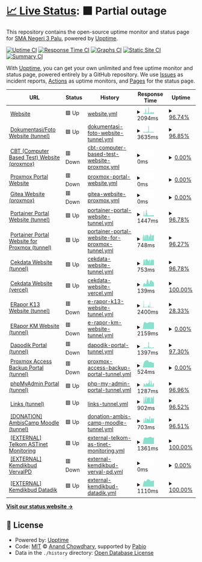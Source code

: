 # [📈 Live Status](https://status.sman3palu.sch.id): <!--live status--> **🟧 Partial outage**

This repository contains the open-source uptime monitor and status page for [SMA Negeri 3 Palu](https://sman3palu.sch.id), powered by [Upptime](https://github.com/upptime/upptime).

[![Uptime CI](https://github.com/smantriplw/uptime-services/workflows/Uptime%20CI/badge.svg)](https://github.com/smantriplw/uptime-services/actions?query=workflow%3A%22Uptime+CI%22)
[![Response Time CI](https://github.com/smantriplw/uptime-services/workflows/Response%20Time%20CI/badge.svg)](https://github.com/smantriplw/uptime-services/actions?query=workflow%3A%22Response+Time+CI%22)
[![Graphs CI](https://github.com/smantriplw/uptime-services/workflows/Graphs%20CI/badge.svg)](https://github.com/smantriplw/uptime-services/actions?query=workflow%3A%22Graphs+CI%22)
[![Static Site CI](https://github.com/smantriplw/uptime-services/workflows/Static%20Site%20CI/badge.svg)](https://github.com/smantriplw/uptime-services/actions?query=workflow%3A%22Static+Site+CI%22)
[![Summary CI](https://github.com/smantriplw/uptime-services/workflows/Summary%20CI/badge.svg)](https://github.com/smantriplw/uptime-services/actions?query=workflow%3A%22Summary+CI%22)

With [Upptime](https://upptime.js.org), you can get your own unlimited and free uptime monitor and status page, powered entirely by a GitHub repository. We use [Issues](https://github.com/smantriplw/uptime-services/issues) as incident reports, [Actions](https://github.com/smantriplw/uptime-services/actions) as uptime monitors, and [Pages](https://status.sman3palu.sch.id) for the status page.

<!--start: status pages-->
<!-- This summary is generated by Upptime (https://github.com/upptime/upptime) -->
<!-- Do not edit this manually, your changes will be overwritten -->
<!-- prettier-ignore -->
| URL | Status | History | Response Time | Uptime |
| --- | ------ | ------- | ------------- | ------ |
| <img alt="" src="https://icons.duckduckgo.com/ip3/sman3palu.sch.id.ico" height="13"> [Website](https://sman3palu.sch.id) | 🟩 Up | [website.yml](https://github.com/smantriplw/uptime-services/commits/HEAD/history/website.yml) | <details><summary><img alt="Response time graph" src="./graphs/website/response-time-week.png" height="20"> 2094ms</summary><br><a href="https://status.sman3palu.sch.id/history/website"><img alt="Response time 1795" src="https://img.shields.io/endpoint?url=https%3A%2F%2Fraw.githubusercontent.com%2Fsmantriplw%2Fuptime-services%2FHEAD%2Fapi%2Fwebsite%2Fresponse-time.json"></a><br><a href="https://status.sman3palu.sch.id/history/website"><img alt="24-hour response time 2101" src="https://img.shields.io/endpoint?url=https%3A%2F%2Fraw.githubusercontent.com%2Fsmantriplw%2Fuptime-services%2FHEAD%2Fapi%2Fwebsite%2Fresponse-time-day.json"></a><br><a href="https://status.sman3palu.sch.id/history/website"><img alt="7-day response time 2094" src="https://img.shields.io/endpoint?url=https%3A%2F%2Fraw.githubusercontent.com%2Fsmantriplw%2Fuptime-services%2FHEAD%2Fapi%2Fwebsite%2Fresponse-time-week.json"></a><br><a href="https://status.sman3palu.sch.id/history/website"><img alt="30-day response time 2061" src="https://img.shields.io/endpoint?url=https%3A%2F%2Fraw.githubusercontent.com%2Fsmantriplw%2Fuptime-services%2FHEAD%2Fapi%2Fwebsite%2Fresponse-time-month.json"></a><br><a href="https://status.sman3palu.sch.id/history/website"><img alt="1-year response time 1795" src="https://img.shields.io/endpoint?url=https%3A%2F%2Fraw.githubusercontent.com%2Fsmantriplw%2Fuptime-services%2FHEAD%2Fapi%2Fwebsite%2Fresponse-time-year.json"></a></details> | <details><summary><a href="https://status.sman3palu.sch.id/history/website">96.74%</a></summary><a href="https://status.sman3palu.sch.id/history/website"><img alt="All-time uptime 82.99%" src="https://img.shields.io/endpoint?url=https%3A%2F%2Fraw.githubusercontent.com%2Fsmantriplw%2Fuptime-services%2FHEAD%2Fapi%2Fwebsite%2Fuptime.json"></a><br><a href="https://status.sman3palu.sch.id/history/website"><img alt="24-hour uptime 98.65%" src="https://img.shields.io/endpoint?url=https%3A%2F%2Fraw.githubusercontent.com%2Fsmantriplw%2Fuptime-services%2FHEAD%2Fapi%2Fwebsite%2Fuptime-day.json"></a><br><a href="https://status.sman3palu.sch.id/history/website"><img alt="7-day uptime 96.74%" src="https://img.shields.io/endpoint?url=https%3A%2F%2Fraw.githubusercontent.com%2Fsmantriplw%2Fuptime-services%2FHEAD%2Fapi%2Fwebsite%2Fuptime-week.json"></a><br><a href="https://status.sman3palu.sch.id/history/website"><img alt="30-day uptime 97.17%" src="https://img.shields.io/endpoint?url=https%3A%2F%2Fraw.githubusercontent.com%2Fsmantriplw%2Fuptime-services%2FHEAD%2Fapi%2Fwebsite%2Fuptime-month.json"></a><br><a href="https://status.sman3palu.sch.id/history/website"><img alt="1-year uptime 82.99%" src="https://img.shields.io/endpoint?url=https%3A%2F%2Fraw.githubusercontent.com%2Fsmantriplw%2Fuptime-services%2FHEAD%2Fapi%2Fwebsite%2Fuptime-year.json"></a></details>
| <img alt="" src="https://icons.duckduckgo.com/ip3/dokumentasi.sman3palu.sch.id.ico" height="13"> [Dokumentasi/Foto Website (tunnel)](https://dokumentasi.sman3palu.sch.id/owncloud) | 🟩 Up | [dokumentasi-foto-website-tunnel.yml](https://github.com/smantriplw/uptime-services/commits/HEAD/history/dokumentasi-foto-website-tunnel.yml) | <details><summary><img alt="Response time graph" src="./graphs/dokumentasi-foto-website-tunnel/response-time-week.png" height="20"> 3635ms</summary><br><a href="https://status.sman3palu.sch.id/history/dokumentasi-foto-website-tunnel"><img alt="Response time 3082" src="https://img.shields.io/endpoint?url=https%3A%2F%2Fraw.githubusercontent.com%2Fsmantriplw%2Fuptime-services%2FHEAD%2Fapi%2Fdokumentasi-foto-website-tunnel%2Fresponse-time.json"></a><br><a href="https://status.sman3palu.sch.id/history/dokumentasi-foto-website-tunnel"><img alt="24-hour response time 2597" src="https://img.shields.io/endpoint?url=https%3A%2F%2Fraw.githubusercontent.com%2Fsmantriplw%2Fuptime-services%2FHEAD%2Fapi%2Fdokumentasi-foto-website-tunnel%2Fresponse-time-day.json"></a><br><a href="https://status.sman3palu.sch.id/history/dokumentasi-foto-website-tunnel"><img alt="7-day response time 3635" src="https://img.shields.io/endpoint?url=https%3A%2F%2Fraw.githubusercontent.com%2Fsmantriplw%2Fuptime-services%2FHEAD%2Fapi%2Fdokumentasi-foto-website-tunnel%2Fresponse-time-week.json"></a><br><a href="https://status.sman3palu.sch.id/history/dokumentasi-foto-website-tunnel"><img alt="30-day response time 2861" src="https://img.shields.io/endpoint?url=https%3A%2F%2Fraw.githubusercontent.com%2Fsmantriplw%2Fuptime-services%2FHEAD%2Fapi%2Fdokumentasi-foto-website-tunnel%2Fresponse-time-month.json"></a><br><a href="https://status.sman3palu.sch.id/history/dokumentasi-foto-website-tunnel"><img alt="1-year response time 3082" src="https://img.shields.io/endpoint?url=https%3A%2F%2Fraw.githubusercontent.com%2Fsmantriplw%2Fuptime-services%2FHEAD%2Fapi%2Fdokumentasi-foto-website-tunnel%2Fresponse-time-year.json"></a></details> | <details><summary><a href="https://status.sman3palu.sch.id/history/dokumentasi-foto-website-tunnel">96.85%</a></summary><a href="https://status.sman3palu.sch.id/history/dokumentasi-foto-website-tunnel"><img alt="All-time uptime 82.72%" src="https://img.shields.io/endpoint?url=https%3A%2F%2Fraw.githubusercontent.com%2Fsmantriplw%2Fuptime-services%2FHEAD%2Fapi%2Fdokumentasi-foto-website-tunnel%2Fuptime.json"></a><br><a href="https://status.sman3palu.sch.id/history/dokumentasi-foto-website-tunnel"><img alt="24-hour uptime 98.65%" src="https://img.shields.io/endpoint?url=https%3A%2F%2Fraw.githubusercontent.com%2Fsmantriplw%2Fuptime-services%2FHEAD%2Fapi%2Fdokumentasi-foto-website-tunnel%2Fuptime-day.json"></a><br><a href="https://status.sman3palu.sch.id/history/dokumentasi-foto-website-tunnel"><img alt="7-day uptime 96.85%" src="https://img.shields.io/endpoint?url=https%3A%2F%2Fraw.githubusercontent.com%2Fsmantriplw%2Fuptime-services%2FHEAD%2Fapi%2Fdokumentasi-foto-website-tunnel%2Fuptime-week.json"></a><br><a href="https://status.sman3palu.sch.id/history/dokumentasi-foto-website-tunnel"><img alt="30-day uptime 97.22%" src="https://img.shields.io/endpoint?url=https%3A%2F%2Fraw.githubusercontent.com%2Fsmantriplw%2Fuptime-services%2FHEAD%2Fapi%2Fdokumentasi-foto-website-tunnel%2Fuptime-month.json"></a><br><a href="https://status.sman3palu.sch.id/history/dokumentasi-foto-website-tunnel"><img alt="1-year uptime 82.72%" src="https://img.shields.io/endpoint?url=https%3A%2F%2Fraw.githubusercontent.com%2Fsmantriplw%2Fuptime-services%2FHEAD%2Fapi%2Fdokumentasi-foto-website-tunnel%2Fuptime-year.json"></a></details>
| <img alt="" src="https://icons.duckduckgo.com/ip3/cbt.sman3palu.sch.id.ico" height="13"> [CBT (Computer Based Test) Website (proxmox)](https://cbt.sman3palu.sch.id) | 🟥 Down | [cbt-computer-based-test-website-proxmox.yml](https://github.com/smantriplw/uptime-services/commits/HEAD/history/cbt-computer-based-test-website-proxmox.yml) | <details><summary><img alt="Response time graph" src="./graphs/cbt-computer-based-test-website-proxmox/response-time-week.png" height="20"> 0ms</summary><br><a href="https://status.sman3palu.sch.id/history/cbt-computer-based-test-website-proxmox"><img alt="Response time 923" src="https://img.shields.io/endpoint?url=https%3A%2F%2Fraw.githubusercontent.com%2Fsmantriplw%2Fuptime-services%2FHEAD%2Fapi%2Fcbt-computer-based-test-website-proxmox%2Fresponse-time.json"></a><br><a href="https://status.sman3palu.sch.id/history/cbt-computer-based-test-website-proxmox"><img alt="24-hour response time 0" src="https://img.shields.io/endpoint?url=https%3A%2F%2Fraw.githubusercontent.com%2Fsmantriplw%2Fuptime-services%2FHEAD%2Fapi%2Fcbt-computer-based-test-website-proxmox%2Fresponse-time-day.json"></a><br><a href="https://status.sman3palu.sch.id/history/cbt-computer-based-test-website-proxmox"><img alt="7-day response time 0" src="https://img.shields.io/endpoint?url=https%3A%2F%2Fraw.githubusercontent.com%2Fsmantriplw%2Fuptime-services%2FHEAD%2Fapi%2Fcbt-computer-based-test-website-proxmox%2Fresponse-time-week.json"></a><br><a href="https://status.sman3palu.sch.id/history/cbt-computer-based-test-website-proxmox"><img alt="30-day response time 886" src="https://img.shields.io/endpoint?url=https%3A%2F%2Fraw.githubusercontent.com%2Fsmantriplw%2Fuptime-services%2FHEAD%2Fapi%2Fcbt-computer-based-test-website-proxmox%2Fresponse-time-month.json"></a><br><a href="https://status.sman3palu.sch.id/history/cbt-computer-based-test-website-proxmox"><img alt="1-year response time 923" src="https://img.shields.io/endpoint?url=https%3A%2F%2Fraw.githubusercontent.com%2Fsmantriplw%2Fuptime-services%2FHEAD%2Fapi%2Fcbt-computer-based-test-website-proxmox%2Fresponse-time-year.json"></a></details> | <details><summary><a href="https://status.sman3palu.sch.id/history/cbt-computer-based-test-website-proxmox">0.00%</a></summary><a href="https://status.sman3palu.sch.id/history/cbt-computer-based-test-website-proxmox"><img alt="All-time uptime 62.93%" src="https://img.shields.io/endpoint?url=https%3A%2F%2Fraw.githubusercontent.com%2Fsmantriplw%2Fuptime-services%2FHEAD%2Fapi%2Fcbt-computer-based-test-website-proxmox%2Fuptime.json"></a><br><a href="https://status.sman3palu.sch.id/history/cbt-computer-based-test-website-proxmox"><img alt="24-hour uptime 0.00%" src="https://img.shields.io/endpoint?url=https%3A%2F%2Fraw.githubusercontent.com%2Fsmantriplw%2Fuptime-services%2FHEAD%2Fapi%2Fcbt-computer-based-test-website-proxmox%2Fuptime-day.json"></a><br><a href="https://status.sman3palu.sch.id/history/cbt-computer-based-test-website-proxmox"><img alt="7-day uptime 0.00%" src="https://img.shields.io/endpoint?url=https%3A%2F%2Fraw.githubusercontent.com%2Fsmantriplw%2Fuptime-services%2FHEAD%2Fapi%2Fcbt-computer-based-test-website-proxmox%2Fuptime-week.json"></a><br><a href="https://status.sman3palu.sch.id/history/cbt-computer-based-test-website-proxmox"><img alt="30-day uptime 24.42%" src="https://img.shields.io/endpoint?url=https%3A%2F%2Fraw.githubusercontent.com%2Fsmantriplw%2Fuptime-services%2FHEAD%2Fapi%2Fcbt-computer-based-test-website-proxmox%2Fuptime-month.json"></a><br><a href="https://status.sman3palu.sch.id/history/cbt-computer-based-test-website-proxmox"><img alt="1-year uptime 62.93%" src="https://img.shields.io/endpoint?url=https%3A%2F%2Fraw.githubusercontent.com%2Fsmantriplw%2Fuptime-services%2FHEAD%2Fapi%2Fcbt-computer-based-test-website-proxmox%2Fuptime-year.json"></a></details>
| <img alt="" src="https://icons.duckduckgo.com/ip3/proxmox.sman3palu.sch.id.ico" height="13"> [Proxmox Portal Website](https://proxmox.sman3palu.sch.id) | 🟥 Down | [proxmox-portal-website.yml](https://github.com/smantriplw/uptime-services/commits/HEAD/history/proxmox-portal-website.yml) | <details><summary><img alt="Response time graph" src="./graphs/proxmox-portal-website/response-time-week.png" height="20"> 0ms</summary><br><a href="https://status.sman3palu.sch.id/history/proxmox-portal-website"><img alt="Response time 1305" src="https://img.shields.io/endpoint?url=https%3A%2F%2Fraw.githubusercontent.com%2Fsmantriplw%2Fuptime-services%2FHEAD%2Fapi%2Fproxmox-portal-website%2Fresponse-time.json"></a><br><a href="https://status.sman3palu.sch.id/history/proxmox-portal-website"><img alt="24-hour response time 0" src="https://img.shields.io/endpoint?url=https%3A%2F%2Fraw.githubusercontent.com%2Fsmantriplw%2Fuptime-services%2FHEAD%2Fapi%2Fproxmox-portal-website%2Fresponse-time-day.json"></a><br><a href="https://status.sman3palu.sch.id/history/proxmox-portal-website"><img alt="7-day response time 0" src="https://img.shields.io/endpoint?url=https%3A%2F%2Fraw.githubusercontent.com%2Fsmantriplw%2Fuptime-services%2FHEAD%2Fapi%2Fproxmox-portal-website%2Fresponse-time-week.json"></a><br><a href="https://status.sman3palu.sch.id/history/proxmox-portal-website"><img alt="30-day response time 871" src="https://img.shields.io/endpoint?url=https%3A%2F%2Fraw.githubusercontent.com%2Fsmantriplw%2Fuptime-services%2FHEAD%2Fapi%2Fproxmox-portal-website%2Fresponse-time-month.json"></a><br><a href="https://status.sman3palu.sch.id/history/proxmox-portal-website"><img alt="1-year response time 1305" src="https://img.shields.io/endpoint?url=https%3A%2F%2Fraw.githubusercontent.com%2Fsmantriplw%2Fuptime-services%2FHEAD%2Fapi%2Fproxmox-portal-website%2Fresponse-time-year.json"></a></details> | <details><summary><a href="https://status.sman3palu.sch.id/history/proxmox-portal-website">0.00%</a></summary><a href="https://status.sman3palu.sch.id/history/proxmox-portal-website"><img alt="All-time uptime 62.97%" src="https://img.shields.io/endpoint?url=https%3A%2F%2Fraw.githubusercontent.com%2Fsmantriplw%2Fuptime-services%2FHEAD%2Fapi%2Fproxmox-portal-website%2Fuptime.json"></a><br><a href="https://status.sman3palu.sch.id/history/proxmox-portal-website"><img alt="24-hour uptime 0.00%" src="https://img.shields.io/endpoint?url=https%3A%2F%2Fraw.githubusercontent.com%2Fsmantriplw%2Fuptime-services%2FHEAD%2Fapi%2Fproxmox-portal-website%2Fuptime-day.json"></a><br><a href="https://status.sman3palu.sch.id/history/proxmox-portal-website"><img alt="7-day uptime 0.00%" src="https://img.shields.io/endpoint?url=https%3A%2F%2Fraw.githubusercontent.com%2Fsmantriplw%2Fuptime-services%2FHEAD%2Fapi%2Fproxmox-portal-website%2Fuptime-week.json"></a><br><a href="https://status.sman3palu.sch.id/history/proxmox-portal-website"><img alt="30-day uptime 24.42%" src="https://img.shields.io/endpoint?url=https%3A%2F%2Fraw.githubusercontent.com%2Fsmantriplw%2Fuptime-services%2FHEAD%2Fapi%2Fproxmox-portal-website%2Fuptime-month.json"></a><br><a href="https://status.sman3palu.sch.id/history/proxmox-portal-website"><img alt="1-year uptime 62.97%" src="https://img.shields.io/endpoint?url=https%3A%2F%2Fraw.githubusercontent.com%2Fsmantriplw%2Fuptime-services%2FHEAD%2Fapi%2Fproxmox-portal-website%2Fuptime-year.json"></a></details>
| <img alt="" src="https://icons.duckduckgo.com/ip3/git.sman3palu.sch.id.ico" height="13"> [Gitea Website (proxmox)](https://git.sman3palu.sch.id) | 🟥 Down | [gitea-website-proxmox.yml](https://github.com/smantriplw/uptime-services/commits/HEAD/history/gitea-website-proxmox.yml) | <details><summary><img alt="Response time graph" src="./graphs/gitea-website-proxmox/response-time-week.png" height="20"> 0ms</summary><br><a href="https://status.sman3palu.sch.id/history/gitea-website-proxmox"><img alt="Response time 1776" src="https://img.shields.io/endpoint?url=https%3A%2F%2Fraw.githubusercontent.com%2Fsmantriplw%2Fuptime-services%2FHEAD%2Fapi%2Fgitea-website-proxmox%2Fresponse-time.json"></a><br><a href="https://status.sman3palu.sch.id/history/gitea-website-proxmox"><img alt="24-hour response time 0" src="https://img.shields.io/endpoint?url=https%3A%2F%2Fraw.githubusercontent.com%2Fsmantriplw%2Fuptime-services%2FHEAD%2Fapi%2Fgitea-website-proxmox%2Fresponse-time-day.json"></a><br><a href="https://status.sman3palu.sch.id/history/gitea-website-proxmox"><img alt="7-day response time 0" src="https://img.shields.io/endpoint?url=https%3A%2F%2Fraw.githubusercontent.com%2Fsmantriplw%2Fuptime-services%2FHEAD%2Fapi%2Fgitea-website-proxmox%2Fresponse-time-week.json"></a><br><a href="https://status.sman3palu.sch.id/history/gitea-website-proxmox"><img alt="30-day response time 1084" src="https://img.shields.io/endpoint?url=https%3A%2F%2Fraw.githubusercontent.com%2Fsmantriplw%2Fuptime-services%2FHEAD%2Fapi%2Fgitea-website-proxmox%2Fresponse-time-month.json"></a><br><a href="https://status.sman3palu.sch.id/history/gitea-website-proxmox"><img alt="1-year response time 1776" src="https://img.shields.io/endpoint?url=https%3A%2F%2Fraw.githubusercontent.com%2Fsmantriplw%2Fuptime-services%2FHEAD%2Fapi%2Fgitea-website-proxmox%2Fresponse-time-year.json"></a></details> | <details><summary><a href="https://status.sman3palu.sch.id/history/gitea-website-proxmox">0.00%</a></summary><a href="https://status.sman3palu.sch.id/history/gitea-website-proxmox"><img alt="All-time uptime 62.51%" src="https://img.shields.io/endpoint?url=https%3A%2F%2Fraw.githubusercontent.com%2Fsmantriplw%2Fuptime-services%2FHEAD%2Fapi%2Fgitea-website-proxmox%2Fuptime.json"></a><br><a href="https://status.sman3palu.sch.id/history/gitea-website-proxmox"><img alt="24-hour uptime 0.00%" src="https://img.shields.io/endpoint?url=https%3A%2F%2Fraw.githubusercontent.com%2Fsmantriplw%2Fuptime-services%2FHEAD%2Fapi%2Fgitea-website-proxmox%2Fuptime-day.json"></a><br><a href="https://status.sman3palu.sch.id/history/gitea-website-proxmox"><img alt="7-day uptime 0.00%" src="https://img.shields.io/endpoint?url=https%3A%2F%2Fraw.githubusercontent.com%2Fsmantriplw%2Fuptime-services%2FHEAD%2Fapi%2Fgitea-website-proxmox%2Fuptime-week.json"></a><br><a href="https://status.sman3palu.sch.id/history/gitea-website-proxmox"><img alt="30-day uptime 24.43%" src="https://img.shields.io/endpoint?url=https%3A%2F%2Fraw.githubusercontent.com%2Fsmantriplw%2Fuptime-services%2FHEAD%2Fapi%2Fgitea-website-proxmox%2Fuptime-month.json"></a><br><a href="https://status.sman3palu.sch.id/history/gitea-website-proxmox"><img alt="1-year uptime 62.51%" src="https://img.shields.io/endpoint?url=https%3A%2F%2Fraw.githubusercontent.com%2Fsmantriplw%2Fuptime-services%2FHEAD%2Fapi%2Fgitea-website-proxmox%2Fuptime-year.json"></a></details>
| <img alt="" src="https://icons.duckduckgo.com/ip3/docker.sman3palu.sch.id.ico" height="13"> [Portainer Portal Website (tunnel)](https://docker.sman3palu.sch.id) | 🟩 Up | [portainer-portal-website-tunnel.yml](https://github.com/smantriplw/uptime-services/commits/HEAD/history/portainer-portal-website-tunnel.yml) | <details><summary><img alt="Response time graph" src="./graphs/portainer-portal-website-tunnel/response-time-week.png" height="20"> 1447ms</summary><br><a href="https://status.sman3palu.sch.id/history/portainer-portal-website-tunnel"><img alt="Response time 1060" src="https://img.shields.io/endpoint?url=https%3A%2F%2Fraw.githubusercontent.com%2Fsmantriplw%2Fuptime-services%2FHEAD%2Fapi%2Fportainer-portal-website-tunnel%2Fresponse-time.json"></a><br><a href="https://status.sman3palu.sch.id/history/portainer-portal-website-tunnel"><img alt="24-hour response time 1005" src="https://img.shields.io/endpoint?url=https%3A%2F%2Fraw.githubusercontent.com%2Fsmantriplw%2Fuptime-services%2FHEAD%2Fapi%2Fportainer-portal-website-tunnel%2Fresponse-time-day.json"></a><br><a href="https://status.sman3palu.sch.id/history/portainer-portal-website-tunnel"><img alt="7-day response time 1447" src="https://img.shields.io/endpoint?url=https%3A%2F%2Fraw.githubusercontent.com%2Fsmantriplw%2Fuptime-services%2FHEAD%2Fapi%2Fportainer-portal-website-tunnel%2Fresponse-time-week.json"></a><br><a href="https://status.sman3palu.sch.id/history/portainer-portal-website-tunnel"><img alt="30-day response time 1203" src="https://img.shields.io/endpoint?url=https%3A%2F%2Fraw.githubusercontent.com%2Fsmantriplw%2Fuptime-services%2FHEAD%2Fapi%2Fportainer-portal-website-tunnel%2Fresponse-time-month.json"></a><br><a href="https://status.sman3palu.sch.id/history/portainer-portal-website-tunnel"><img alt="1-year response time 1060" src="https://img.shields.io/endpoint?url=https%3A%2F%2Fraw.githubusercontent.com%2Fsmantriplw%2Fuptime-services%2FHEAD%2Fapi%2Fportainer-portal-website-tunnel%2Fresponse-time-year.json"></a></details> | <details><summary><a href="https://status.sman3palu.sch.id/history/portainer-portal-website-tunnel">96.78%</a></summary><a href="https://status.sman3palu.sch.id/history/portainer-portal-website-tunnel"><img alt="All-time uptime 82.92%" src="https://img.shields.io/endpoint?url=https%3A%2F%2Fraw.githubusercontent.com%2Fsmantriplw%2Fuptime-services%2FHEAD%2Fapi%2Fportainer-portal-website-tunnel%2Fuptime.json"></a><br><a href="https://status.sman3palu.sch.id/history/portainer-portal-website-tunnel"><img alt="24-hour uptime 100.00%" src="https://img.shields.io/endpoint?url=https%3A%2F%2Fraw.githubusercontent.com%2Fsmantriplw%2Fuptime-services%2FHEAD%2Fapi%2Fportainer-portal-website-tunnel%2Fuptime-day.json"></a><br><a href="https://status.sman3palu.sch.id/history/portainer-portal-website-tunnel"><img alt="7-day uptime 96.78%" src="https://img.shields.io/endpoint?url=https%3A%2F%2Fraw.githubusercontent.com%2Fsmantriplw%2Fuptime-services%2FHEAD%2Fapi%2Fportainer-portal-website-tunnel%2Fuptime-week.json"></a><br><a href="https://status.sman3palu.sch.id/history/portainer-portal-website-tunnel"><img alt="30-day uptime 97.04%" src="https://img.shields.io/endpoint?url=https%3A%2F%2Fraw.githubusercontent.com%2Fsmantriplw%2Fuptime-services%2FHEAD%2Fapi%2Fportainer-portal-website-tunnel%2Fuptime-month.json"></a><br><a href="https://status.sman3palu.sch.id/history/portainer-portal-website-tunnel"><img alt="1-year uptime 82.92%" src="https://img.shields.io/endpoint?url=https%3A%2F%2Fraw.githubusercontent.com%2Fsmantriplw%2Fuptime-services%2FHEAD%2Fapi%2Fportainer-portal-website-tunnel%2Fuptime-year.json"></a></details>
| <img alt="" src="https://icons.duckduckgo.com/ip3/portainer.sman3palu.sch.id.ico" height="13"> [Portainer Portal Website for Proxmox (tunnel)](https://portainer.sman3palu.sch.id) | 🟩 Up | [portainer-portal-website-for-proxmox-tunnel.yml](https://github.com/smantriplw/uptime-services/commits/HEAD/history/portainer-portal-website-for-proxmox-tunnel.yml) | <details><summary><img alt="Response time graph" src="./graphs/portainer-portal-website-for-proxmox-tunnel/response-time-week.png" height="20"> 748ms</summary><br><a href="https://status.sman3palu.sch.id/history/portainer-portal-website-for-proxmox-tunnel"><img alt="Response time 826" src="https://img.shields.io/endpoint?url=https%3A%2F%2Fraw.githubusercontent.com%2Fsmantriplw%2Fuptime-services%2FHEAD%2Fapi%2Fportainer-portal-website-for-proxmox-tunnel%2Fresponse-time.json"></a><br><a href="https://status.sman3palu.sch.id/history/portainer-portal-website-for-proxmox-tunnel"><img alt="24-hour response time 953" src="https://img.shields.io/endpoint?url=https%3A%2F%2Fraw.githubusercontent.com%2Fsmantriplw%2Fuptime-services%2FHEAD%2Fapi%2Fportainer-portal-website-for-proxmox-tunnel%2Fresponse-time-day.json"></a><br><a href="https://status.sman3palu.sch.id/history/portainer-portal-website-for-proxmox-tunnel"><img alt="7-day response time 748" src="https://img.shields.io/endpoint?url=https%3A%2F%2Fraw.githubusercontent.com%2Fsmantriplw%2Fuptime-services%2FHEAD%2Fapi%2Fportainer-portal-website-for-proxmox-tunnel%2Fresponse-time-week.json"></a><br><a href="https://status.sman3palu.sch.id/history/portainer-portal-website-for-proxmox-tunnel"><img alt="30-day response time 809" src="https://img.shields.io/endpoint?url=https%3A%2F%2Fraw.githubusercontent.com%2Fsmantriplw%2Fuptime-services%2FHEAD%2Fapi%2Fportainer-portal-website-for-proxmox-tunnel%2Fresponse-time-month.json"></a><br><a href="https://status.sman3palu.sch.id/history/portainer-portal-website-for-proxmox-tunnel"><img alt="1-year response time 826" src="https://img.shields.io/endpoint?url=https%3A%2F%2Fraw.githubusercontent.com%2Fsmantriplw%2Fuptime-services%2FHEAD%2Fapi%2Fportainer-portal-website-for-proxmox-tunnel%2Fresponse-time-year.json"></a></details> | <details><summary><a href="https://status.sman3palu.sch.id/history/portainer-portal-website-for-proxmox-tunnel">96.27%</a></summary><a href="https://status.sman3palu.sch.id/history/portainer-portal-website-for-proxmox-tunnel"><img alt="All-time uptime 94.45%" src="https://img.shields.io/endpoint?url=https%3A%2F%2Fraw.githubusercontent.com%2Fsmantriplw%2Fuptime-services%2FHEAD%2Fapi%2Fportainer-portal-website-for-proxmox-tunnel%2Fuptime.json"></a><br><a href="https://status.sman3palu.sch.id/history/portainer-portal-website-for-proxmox-tunnel"><img alt="24-hour uptime 100.00%" src="https://img.shields.io/endpoint?url=https%3A%2F%2Fraw.githubusercontent.com%2Fsmantriplw%2Fuptime-services%2FHEAD%2Fapi%2Fportainer-portal-website-for-proxmox-tunnel%2Fuptime-day.json"></a><br><a href="https://status.sman3palu.sch.id/history/portainer-portal-website-for-proxmox-tunnel"><img alt="7-day uptime 96.27%" src="https://img.shields.io/endpoint?url=https%3A%2F%2Fraw.githubusercontent.com%2Fsmantriplw%2Fuptime-services%2FHEAD%2Fapi%2Fportainer-portal-website-for-proxmox-tunnel%2Fuptime-week.json"></a><br><a href="https://status.sman3palu.sch.id/history/portainer-portal-website-for-proxmox-tunnel"><img alt="30-day uptime 96.88%" src="https://img.shields.io/endpoint?url=https%3A%2F%2Fraw.githubusercontent.com%2Fsmantriplw%2Fuptime-services%2FHEAD%2Fapi%2Fportainer-portal-website-for-proxmox-tunnel%2Fuptime-month.json"></a><br><a href="https://status.sman3palu.sch.id/history/portainer-portal-website-for-proxmox-tunnel"><img alt="1-year uptime 94.45%" src="https://img.shields.io/endpoint?url=https%3A%2F%2Fraw.githubusercontent.com%2Fsmantriplw%2Fuptime-services%2FHEAD%2Fapi%2Fportainer-portal-website-for-proxmox-tunnel%2Fuptime-year.json"></a></details>
| <img alt="" src="https://icons.duckduckgo.com/ip3/cekdata.sman3palu.sch.id.ico" height="13"> [Cekdata Website (tunnel)](https://cekdata.sman3palu.sch.id) | 🟩 Up | [cekdata-website-tunnel.yml](https://github.com/smantriplw/uptime-services/commits/HEAD/history/cekdata-website-tunnel.yml) | <details><summary><img alt="Response time graph" src="./graphs/cekdata-website-tunnel/response-time-week.png" height="20"> 753ms</summary><br><a href="https://status.sman3palu.sch.id/history/cekdata-website-tunnel"><img alt="Response time 908" src="https://img.shields.io/endpoint?url=https%3A%2F%2Fraw.githubusercontent.com%2Fsmantriplw%2Fuptime-services%2FHEAD%2Fapi%2Fcekdata-website-tunnel%2Fresponse-time.json"></a><br><a href="https://status.sman3palu.sch.id/history/cekdata-website-tunnel"><img alt="24-hour response time 904" src="https://img.shields.io/endpoint?url=https%3A%2F%2Fraw.githubusercontent.com%2Fsmantriplw%2Fuptime-services%2FHEAD%2Fapi%2Fcekdata-website-tunnel%2Fresponse-time-day.json"></a><br><a href="https://status.sman3palu.sch.id/history/cekdata-website-tunnel"><img alt="7-day response time 753" src="https://img.shields.io/endpoint?url=https%3A%2F%2Fraw.githubusercontent.com%2Fsmantriplw%2Fuptime-services%2FHEAD%2Fapi%2Fcekdata-website-tunnel%2Fresponse-time-week.json"></a><br><a href="https://status.sman3palu.sch.id/history/cekdata-website-tunnel"><img alt="30-day response time 1087" src="https://img.shields.io/endpoint?url=https%3A%2F%2Fraw.githubusercontent.com%2Fsmantriplw%2Fuptime-services%2FHEAD%2Fapi%2Fcekdata-website-tunnel%2Fresponse-time-month.json"></a><br><a href="https://status.sman3palu.sch.id/history/cekdata-website-tunnel"><img alt="1-year response time 908" src="https://img.shields.io/endpoint?url=https%3A%2F%2Fraw.githubusercontent.com%2Fsmantriplw%2Fuptime-services%2FHEAD%2Fapi%2Fcekdata-website-tunnel%2Fresponse-time-year.json"></a></details> | <details><summary><a href="https://status.sman3palu.sch.id/history/cekdata-website-tunnel">96.78%</a></summary><a href="https://status.sman3palu.sch.id/history/cekdata-website-tunnel"><img alt="All-time uptime 54.53%" src="https://img.shields.io/endpoint?url=https%3A%2F%2Fraw.githubusercontent.com%2Fsmantriplw%2Fuptime-services%2FHEAD%2Fapi%2Fcekdata-website-tunnel%2Fuptime.json"></a><br><a href="https://status.sman3palu.sch.id/history/cekdata-website-tunnel"><img alt="24-hour uptime 100.00%" src="https://img.shields.io/endpoint?url=https%3A%2F%2Fraw.githubusercontent.com%2Fsmantriplw%2Fuptime-services%2FHEAD%2Fapi%2Fcekdata-website-tunnel%2Fuptime-day.json"></a><br><a href="https://status.sman3palu.sch.id/history/cekdata-website-tunnel"><img alt="7-day uptime 96.78%" src="https://img.shields.io/endpoint?url=https%3A%2F%2Fraw.githubusercontent.com%2Fsmantriplw%2Fuptime-services%2FHEAD%2Fapi%2Fcekdata-website-tunnel%2Fuptime-week.json"></a><br><a href="https://status.sman3palu.sch.id/history/cekdata-website-tunnel"><img alt="30-day uptime 96.97%" src="https://img.shields.io/endpoint?url=https%3A%2F%2Fraw.githubusercontent.com%2Fsmantriplw%2Fuptime-services%2FHEAD%2Fapi%2Fcekdata-website-tunnel%2Fuptime-month.json"></a><br><a href="https://status.sman3palu.sch.id/history/cekdata-website-tunnel"><img alt="1-year uptime 54.53%" src="https://img.shields.io/endpoint?url=https%3A%2F%2Fraw.githubusercontent.com%2Fsmantriplw%2Fuptime-services%2FHEAD%2Fapi%2Fcekdata-website-tunnel%2Fuptime-year.json"></a></details>
| <img alt="" src="https://icons.duckduckgo.com/ip3/cekdata-v2.sman3palu.sch.id.ico" height="13"> [Cekdata Website (vercel)](https://cekdata-v2.sman3palu.sch.id) | 🟩 Up | [cekdata-website-vercel.yml](https://github.com/smantriplw/uptime-services/commits/HEAD/history/cekdata-website-vercel.yml) | <details><summary><img alt="Response time graph" src="./graphs/cekdata-website-vercel/response-time-week.png" height="20"> 139ms</summary><br><a href="https://status.sman3palu.sch.id/history/cekdata-website-vercel"><img alt="Response time 244" src="https://img.shields.io/endpoint?url=https%3A%2F%2Fraw.githubusercontent.com%2Fsmantriplw%2Fuptime-services%2FHEAD%2Fapi%2Fcekdata-website-vercel%2Fresponse-time.json"></a><br><a href="https://status.sman3palu.sch.id/history/cekdata-website-vercel"><img alt="24-hour response time 118" src="https://img.shields.io/endpoint?url=https%3A%2F%2Fraw.githubusercontent.com%2Fsmantriplw%2Fuptime-services%2FHEAD%2Fapi%2Fcekdata-website-vercel%2Fresponse-time-day.json"></a><br><a href="https://status.sman3palu.sch.id/history/cekdata-website-vercel"><img alt="7-day response time 139" src="https://img.shields.io/endpoint?url=https%3A%2F%2Fraw.githubusercontent.com%2Fsmantriplw%2Fuptime-services%2FHEAD%2Fapi%2Fcekdata-website-vercel%2Fresponse-time-week.json"></a><br><a href="https://status.sman3palu.sch.id/history/cekdata-website-vercel"><img alt="30-day response time 320" src="https://img.shields.io/endpoint?url=https%3A%2F%2Fraw.githubusercontent.com%2Fsmantriplw%2Fuptime-services%2FHEAD%2Fapi%2Fcekdata-website-vercel%2Fresponse-time-month.json"></a><br><a href="https://status.sman3palu.sch.id/history/cekdata-website-vercel"><img alt="1-year response time 244" src="https://img.shields.io/endpoint?url=https%3A%2F%2Fraw.githubusercontent.com%2Fsmantriplw%2Fuptime-services%2FHEAD%2Fapi%2Fcekdata-website-vercel%2Fresponse-time-year.json"></a></details> | <details><summary><a href="https://status.sman3palu.sch.id/history/cekdata-website-vercel">100.00%</a></summary><a href="https://status.sman3palu.sch.id/history/cekdata-website-vercel"><img alt="All-time uptime 100.00%" src="https://img.shields.io/endpoint?url=https%3A%2F%2Fraw.githubusercontent.com%2Fsmantriplw%2Fuptime-services%2FHEAD%2Fapi%2Fcekdata-website-vercel%2Fuptime.json"></a><br><a href="https://status.sman3palu.sch.id/history/cekdata-website-vercel"><img alt="24-hour uptime 100.00%" src="https://img.shields.io/endpoint?url=https%3A%2F%2Fraw.githubusercontent.com%2Fsmantriplw%2Fuptime-services%2FHEAD%2Fapi%2Fcekdata-website-vercel%2Fuptime-day.json"></a><br><a href="https://status.sman3palu.sch.id/history/cekdata-website-vercel"><img alt="7-day uptime 100.00%" src="https://img.shields.io/endpoint?url=https%3A%2F%2Fraw.githubusercontent.com%2Fsmantriplw%2Fuptime-services%2FHEAD%2Fapi%2Fcekdata-website-vercel%2Fuptime-week.json"></a><br><a href="https://status.sman3palu.sch.id/history/cekdata-website-vercel"><img alt="30-day uptime 100.00%" src="https://img.shields.io/endpoint?url=https%3A%2F%2Fraw.githubusercontent.com%2Fsmantriplw%2Fuptime-services%2FHEAD%2Fapi%2Fcekdata-website-vercel%2Fuptime-month.json"></a><br><a href="https://status.sman3palu.sch.id/history/cekdata-website-vercel"><img alt="1-year uptime 100.00%" src="https://img.shields.io/endpoint?url=https%3A%2F%2Fraw.githubusercontent.com%2Fsmantriplw%2Fuptime-services%2FHEAD%2Fapi%2Fcekdata-website-vercel%2Fuptime-year.json"></a></details>
| <img alt="" src="https://icons.duckduckgo.com/ip3/erapor.sman3palu.sch.id.ico" height="13"> [ERapor K13 Website (tunnel)](https://erapor.sman3palu.sch.id) | 🟥 Down | [e-rapor-k13-website-tunnel.yml](https://github.com/smantriplw/uptime-services/commits/HEAD/history/e-rapor-k13-website-tunnel.yml) | <details><summary><img alt="Response time graph" src="./graphs/e-rapor-k13-website-tunnel/response-time-week.png" height="20"> 2400ms</summary><br><a href="https://status.sman3palu.sch.id/history/e-rapor-k13-website-tunnel"><img alt="Response time 1225" src="https://img.shields.io/endpoint?url=https%3A%2F%2Fraw.githubusercontent.com%2Fsmantriplw%2Fuptime-services%2FHEAD%2Fapi%2Fe-rapor-k13-website-tunnel%2Fresponse-time.json"></a><br><a href="https://status.sman3palu.sch.id/history/e-rapor-k13-website-tunnel"><img alt="24-hour response time 227" src="https://img.shields.io/endpoint?url=https%3A%2F%2Fraw.githubusercontent.com%2Fsmantriplw%2Fuptime-services%2FHEAD%2Fapi%2Fe-rapor-k13-website-tunnel%2Fresponse-time-day.json"></a><br><a href="https://status.sman3palu.sch.id/history/e-rapor-k13-website-tunnel"><img alt="7-day response time 2400" src="https://img.shields.io/endpoint?url=https%3A%2F%2Fraw.githubusercontent.com%2Fsmantriplw%2Fuptime-services%2FHEAD%2Fapi%2Fe-rapor-k13-website-tunnel%2Fresponse-time-week.json"></a><br><a href="https://status.sman3palu.sch.id/history/e-rapor-k13-website-tunnel"><img alt="30-day response time 1251" src="https://img.shields.io/endpoint?url=https%3A%2F%2Fraw.githubusercontent.com%2Fsmantriplw%2Fuptime-services%2FHEAD%2Fapi%2Fe-rapor-k13-website-tunnel%2Fresponse-time-month.json"></a><br><a href="https://status.sman3palu.sch.id/history/e-rapor-k13-website-tunnel"><img alt="1-year response time 1225" src="https://img.shields.io/endpoint?url=https%3A%2F%2Fraw.githubusercontent.com%2Fsmantriplw%2Fuptime-services%2FHEAD%2Fapi%2Fe-rapor-k13-website-tunnel%2Fresponse-time-year.json"></a></details> | <details><summary><a href="https://status.sman3palu.sch.id/history/e-rapor-k13-website-tunnel">28.33%</a></summary><a href="https://status.sman3palu.sch.id/history/e-rapor-k13-website-tunnel"><img alt="All-time uptime 46.47%" src="https://img.shields.io/endpoint?url=https%3A%2F%2Fraw.githubusercontent.com%2Fsmantriplw%2Fuptime-services%2FHEAD%2Fapi%2Fe-rapor-k13-website-tunnel%2Fuptime.json"></a><br><a href="https://status.sman3palu.sch.id/history/e-rapor-k13-website-tunnel"><img alt="24-hour uptime 0.00%" src="https://img.shields.io/endpoint?url=https%3A%2F%2Fraw.githubusercontent.com%2Fsmantriplw%2Fuptime-services%2FHEAD%2Fapi%2Fe-rapor-k13-website-tunnel%2Fuptime-day.json"></a><br><a href="https://status.sman3palu.sch.id/history/e-rapor-k13-website-tunnel"><img alt="7-day uptime 28.33%" src="https://img.shields.io/endpoint?url=https%3A%2F%2Fraw.githubusercontent.com%2Fsmantriplw%2Fuptime-services%2FHEAD%2Fapi%2Fe-rapor-k13-website-tunnel%2Fuptime-week.json"></a><br><a href="https://status.sman3palu.sch.id/history/e-rapor-k13-website-tunnel"><img alt="30-day uptime 21.96%" src="https://img.shields.io/endpoint?url=https%3A%2F%2Fraw.githubusercontent.com%2Fsmantriplw%2Fuptime-services%2FHEAD%2Fapi%2Fe-rapor-k13-website-tunnel%2Fuptime-month.json"></a><br><a href="https://status.sman3palu.sch.id/history/e-rapor-k13-website-tunnel"><img alt="1-year uptime 46.47%" src="https://img.shields.io/endpoint?url=https%3A%2F%2Fraw.githubusercontent.com%2Fsmantriplw%2Fuptime-services%2FHEAD%2Fapi%2Fe-rapor-k13-website-tunnel%2Fuptime-year.json"></a></details>
| <img alt="" src="https://icons.duckduckgo.com/ip3/eraporkm.sman3palu.sch.id.ico" height="13"> [ERapor KM Website (tunnel)](https://eraporkm.sman3palu.sch.id) | 🟥 Down | [e-rapor-km-website-tunnel.yml](https://github.com/smantriplw/uptime-services/commits/HEAD/history/e-rapor-km-website-tunnel.yml) | <details><summary><img alt="Response time graph" src="./graphs/e-rapor-km-website-tunnel/response-time-week.png" height="20"> 2159ms</summary><br><a href="https://status.sman3palu.sch.id/history/e-rapor-km-website-tunnel"><img alt="Response time 2096" src="https://img.shields.io/endpoint?url=https%3A%2F%2Fraw.githubusercontent.com%2Fsmantriplw%2Fuptime-services%2FHEAD%2Fapi%2Fe-rapor-km-website-tunnel%2Fresponse-time.json"></a><br><a href="https://status.sman3palu.sch.id/history/e-rapor-km-website-tunnel"><img alt="24-hour response time 2144" src="https://img.shields.io/endpoint?url=https%3A%2F%2Fraw.githubusercontent.com%2Fsmantriplw%2Fuptime-services%2FHEAD%2Fapi%2Fe-rapor-km-website-tunnel%2Fresponse-time-day.json"></a><br><a href="https://status.sman3palu.sch.id/history/e-rapor-km-website-tunnel"><img alt="7-day response time 2159" src="https://img.shields.io/endpoint?url=https%3A%2F%2Fraw.githubusercontent.com%2Fsmantriplw%2Fuptime-services%2FHEAD%2Fapi%2Fe-rapor-km-website-tunnel%2Fresponse-time-week.json"></a><br><a href="https://status.sman3palu.sch.id/history/e-rapor-km-website-tunnel"><img alt="30-day response time 2121" src="https://img.shields.io/endpoint?url=https%3A%2F%2Fraw.githubusercontent.com%2Fsmantriplw%2Fuptime-services%2FHEAD%2Fapi%2Fe-rapor-km-website-tunnel%2Fresponse-time-month.json"></a><br><a href="https://status.sman3palu.sch.id/history/e-rapor-km-website-tunnel"><img alt="1-year response time 2096" src="https://img.shields.io/endpoint?url=https%3A%2F%2Fraw.githubusercontent.com%2Fsmantriplw%2Fuptime-services%2FHEAD%2Fapi%2Fe-rapor-km-website-tunnel%2Fresponse-time-year.json"></a></details> | <details><summary><a href="https://status.sman3palu.sch.id/history/e-rapor-km-website-tunnel">0.00%</a></summary><a href="https://status.sman3palu.sch.id/history/e-rapor-km-website-tunnel"><img alt="All-time uptime 0.00%" src="https://img.shields.io/endpoint?url=https%3A%2F%2Fraw.githubusercontent.com%2Fsmantriplw%2Fuptime-services%2FHEAD%2Fapi%2Fe-rapor-km-website-tunnel%2Fuptime.json"></a><br><a href="https://status.sman3palu.sch.id/history/e-rapor-km-website-tunnel"><img alt="24-hour uptime 0.00%" src="https://img.shields.io/endpoint?url=https%3A%2F%2Fraw.githubusercontent.com%2Fsmantriplw%2Fuptime-services%2FHEAD%2Fapi%2Fe-rapor-km-website-tunnel%2Fuptime-day.json"></a><br><a href="https://status.sman3palu.sch.id/history/e-rapor-km-website-tunnel"><img alt="7-day uptime 0.00%" src="https://img.shields.io/endpoint?url=https%3A%2F%2Fraw.githubusercontent.com%2Fsmantriplw%2Fuptime-services%2FHEAD%2Fapi%2Fe-rapor-km-website-tunnel%2Fuptime-week.json"></a><br><a href="https://status.sman3palu.sch.id/history/e-rapor-km-website-tunnel"><img alt="30-day uptime 1.38%" src="https://img.shields.io/endpoint?url=https%3A%2F%2Fraw.githubusercontent.com%2Fsmantriplw%2Fuptime-services%2FHEAD%2Fapi%2Fe-rapor-km-website-tunnel%2Fuptime-month.json"></a><br><a href="https://status.sman3palu.sch.id/history/e-rapor-km-website-tunnel"><img alt="1-year uptime 0.00%" src="https://img.shields.io/endpoint?url=https%3A%2F%2Fraw.githubusercontent.com%2Fsmantriplw%2Fuptime-services%2FHEAD%2Fapi%2Fe-rapor-km-website-tunnel%2Fuptime-year.json"></a></details>
| <img alt="" src="https://icons.duckduckgo.com/ip3/dapodik.sman3palu.sch.id.ico" height="13"> [Dapodik Portal (tunnel)](https://dapodik.sman3palu.sch.id) | 🟥 Down | [dapodik-portal-tunnel.yml](https://github.com/smantriplw/uptime-services/commits/HEAD/history/dapodik-portal-tunnel.yml) | <details><summary><img alt="Response time graph" src="./graphs/dapodik-portal-tunnel/response-time-week.png" height="20"> 1397ms</summary><br><a href="https://status.sman3palu.sch.id/history/dapodik-portal-tunnel"><img alt="Response time 1205" src="https://img.shields.io/endpoint?url=https%3A%2F%2Fraw.githubusercontent.com%2Fsmantriplw%2Fuptime-services%2FHEAD%2Fapi%2Fdapodik-portal-tunnel%2Fresponse-time.json"></a><br><a href="https://status.sman3palu.sch.id/history/dapodik-portal-tunnel"><img alt="24-hour response time 613" src="https://img.shields.io/endpoint?url=https%3A%2F%2Fraw.githubusercontent.com%2Fsmantriplw%2Fuptime-services%2FHEAD%2Fapi%2Fdapodik-portal-tunnel%2Fresponse-time-day.json"></a><br><a href="https://status.sman3palu.sch.id/history/dapodik-portal-tunnel"><img alt="7-day response time 1397" src="https://img.shields.io/endpoint?url=https%3A%2F%2Fraw.githubusercontent.com%2Fsmantriplw%2Fuptime-services%2FHEAD%2Fapi%2Fdapodik-portal-tunnel%2Fresponse-time-week.json"></a><br><a href="https://status.sman3palu.sch.id/history/dapodik-portal-tunnel"><img alt="30-day response time 1142" src="https://img.shields.io/endpoint?url=https%3A%2F%2Fraw.githubusercontent.com%2Fsmantriplw%2Fuptime-services%2FHEAD%2Fapi%2Fdapodik-portal-tunnel%2Fresponse-time-month.json"></a><br><a href="https://status.sman3palu.sch.id/history/dapodik-portal-tunnel"><img alt="1-year response time 1205" src="https://img.shields.io/endpoint?url=https%3A%2F%2Fraw.githubusercontent.com%2Fsmantriplw%2Fuptime-services%2FHEAD%2Fapi%2Fdapodik-portal-tunnel%2Fresponse-time-year.json"></a></details> | <details><summary><a href="https://status.sman3palu.sch.id/history/dapodik-portal-tunnel">97.30%</a></summary><a href="https://status.sman3palu.sch.id/history/dapodik-portal-tunnel"><img alt="All-time uptime 96.48%" src="https://img.shields.io/endpoint?url=https%3A%2F%2Fraw.githubusercontent.com%2Fsmantriplw%2Fuptime-services%2FHEAD%2Fapi%2Fdapodik-portal-tunnel%2Fuptime.json"></a><br><a href="https://status.sman3palu.sch.id/history/dapodik-portal-tunnel"><img alt="24-hour uptime 99.97%" src="https://img.shields.io/endpoint?url=https%3A%2F%2Fraw.githubusercontent.com%2Fsmantriplw%2Fuptime-services%2FHEAD%2Fapi%2Fdapodik-portal-tunnel%2Fuptime-day.json"></a><br><a href="https://status.sman3palu.sch.id/history/dapodik-portal-tunnel"><img alt="7-day uptime 97.30%" src="https://img.shields.io/endpoint?url=https%3A%2F%2Fraw.githubusercontent.com%2Fsmantriplw%2Fuptime-services%2FHEAD%2Fapi%2Fdapodik-portal-tunnel%2Fuptime-week.json"></a><br><a href="https://status.sman3palu.sch.id/history/dapodik-portal-tunnel"><img alt="30-day uptime 96.80%" src="https://img.shields.io/endpoint?url=https%3A%2F%2Fraw.githubusercontent.com%2Fsmantriplw%2Fuptime-services%2FHEAD%2Fapi%2Fdapodik-portal-tunnel%2Fuptime-month.json"></a><br><a href="https://status.sman3palu.sch.id/history/dapodik-portal-tunnel"><img alt="1-year uptime 96.48%" src="https://img.shields.io/endpoint?url=https%3A%2F%2Fraw.githubusercontent.com%2Fsmantriplw%2Fuptime-services%2FHEAD%2Fapi%2Fdapodik-portal-tunnel%2Fuptime-year.json"></a></details>
| <img alt="" src="https://icons.duckduckgo.com/ip3/ssh-proxmox.sman3palu.sch.id.ico" height="13"> [Proxmox Access Backup Portal (tunnel)](https://ssh-proxmox.sman3palu.sch.id) | 🟥 Down | [proxmox-access-backup-portal-tunnel.yml](https://github.com/smantriplw/uptime-services/commits/HEAD/history/proxmox-access-backup-portal-tunnel.yml) | <details><summary><img alt="Response time graph" src="./graphs/proxmox-access-backup-portal-tunnel/response-time-week.png" height="20"> 524ms</summary><br><a href="https://status.sman3palu.sch.id/history/proxmox-access-backup-portal-tunnel"><img alt="Response time 594" src="https://img.shields.io/endpoint?url=https%3A%2F%2Fraw.githubusercontent.com%2Fsmantriplw%2Fuptime-services%2FHEAD%2Fapi%2Fproxmox-access-backup-portal-tunnel%2Fresponse-time.json"></a><br><a href="https://status.sman3palu.sch.id/history/proxmox-access-backup-portal-tunnel"><img alt="24-hour response time 420" src="https://img.shields.io/endpoint?url=https%3A%2F%2Fraw.githubusercontent.com%2Fsmantriplw%2Fuptime-services%2FHEAD%2Fapi%2Fproxmox-access-backup-portal-tunnel%2Fresponse-time-day.json"></a><br><a href="https://status.sman3palu.sch.id/history/proxmox-access-backup-portal-tunnel"><img alt="7-day response time 524" src="https://img.shields.io/endpoint?url=https%3A%2F%2Fraw.githubusercontent.com%2Fsmantriplw%2Fuptime-services%2FHEAD%2Fapi%2Fproxmox-access-backup-portal-tunnel%2Fresponse-time-week.json"></a><br><a href="https://status.sman3palu.sch.id/history/proxmox-access-backup-portal-tunnel"><img alt="30-day response time 571" src="https://img.shields.io/endpoint?url=https%3A%2F%2Fraw.githubusercontent.com%2Fsmantriplw%2Fuptime-services%2FHEAD%2Fapi%2Fproxmox-access-backup-portal-tunnel%2Fresponse-time-month.json"></a><br><a href="https://status.sman3palu.sch.id/history/proxmox-access-backup-portal-tunnel"><img alt="1-year response time 594" src="https://img.shields.io/endpoint?url=https%3A%2F%2Fraw.githubusercontent.com%2Fsmantriplw%2Fuptime-services%2FHEAD%2Fapi%2Fproxmox-access-backup-portal-tunnel%2Fresponse-time-year.json"></a></details> | <details><summary><a href="https://status.sman3palu.sch.id/history/proxmox-access-backup-portal-tunnel">0.00%</a></summary><a href="https://status.sman3palu.sch.id/history/proxmox-access-backup-portal-tunnel"><img alt="All-time uptime 0.00%" src="https://img.shields.io/endpoint?url=https%3A%2F%2Fraw.githubusercontent.com%2Fsmantriplw%2Fuptime-services%2FHEAD%2Fapi%2Fproxmox-access-backup-portal-tunnel%2Fuptime.json"></a><br><a href="https://status.sman3palu.sch.id/history/proxmox-access-backup-portal-tunnel"><img alt="24-hour uptime 0.00%" src="https://img.shields.io/endpoint?url=https%3A%2F%2Fraw.githubusercontent.com%2Fsmantriplw%2Fuptime-services%2FHEAD%2Fapi%2Fproxmox-access-backup-portal-tunnel%2Fuptime-day.json"></a><br><a href="https://status.sman3palu.sch.id/history/proxmox-access-backup-portal-tunnel"><img alt="7-day uptime 0.00%" src="https://img.shields.io/endpoint?url=https%3A%2F%2Fraw.githubusercontent.com%2Fsmantriplw%2Fuptime-services%2FHEAD%2Fapi%2Fproxmox-access-backup-portal-tunnel%2Fuptime-week.json"></a><br><a href="https://status.sman3palu.sch.id/history/proxmox-access-backup-portal-tunnel"><img alt="30-day uptime 1.38%" src="https://img.shields.io/endpoint?url=https%3A%2F%2Fraw.githubusercontent.com%2Fsmantriplw%2Fuptime-services%2FHEAD%2Fapi%2Fproxmox-access-backup-portal-tunnel%2Fuptime-month.json"></a><br><a href="https://status.sman3palu.sch.id/history/proxmox-access-backup-portal-tunnel"><img alt="1-year uptime 0.00%" src="https://img.shields.io/endpoint?url=https%3A%2F%2Fraw.githubusercontent.com%2Fsmantriplw%2Fuptime-services%2FHEAD%2Fapi%2Fproxmox-access-backup-portal-tunnel%2Fuptime-year.json"></a></details>
| <img alt="" src="https://icons.duckduckgo.com/ip3/phpmyadmin.sman3palu.sch.id.ico" height="13"> [phpMyAdmin Portal (tunnel)](https://phpmyadmin.sman3palu.sch.id) | 🟩 Up | [php-my-admin-portal-tunnel.yml](https://github.com/smantriplw/uptime-services/commits/HEAD/history/php-my-admin-portal-tunnel.yml) | <details><summary><img alt="Response time graph" src="./graphs/php-my-admin-portal-tunnel/response-time-week.png" height="20"> 1287ms</summary><br><a href="https://status.sman3palu.sch.id/history/php-my-admin-portal-tunnel"><img alt="Response time 1437" src="https://img.shields.io/endpoint?url=https%3A%2F%2Fraw.githubusercontent.com%2Fsmantriplw%2Fuptime-services%2FHEAD%2Fapi%2Fphp-my-admin-portal-tunnel%2Fresponse-time.json"></a><br><a href="https://status.sman3palu.sch.id/history/php-my-admin-portal-tunnel"><img alt="24-hour response time 1486" src="https://img.shields.io/endpoint?url=https%3A%2F%2Fraw.githubusercontent.com%2Fsmantriplw%2Fuptime-services%2FHEAD%2Fapi%2Fphp-my-admin-portal-tunnel%2Fresponse-time-day.json"></a><br><a href="https://status.sman3palu.sch.id/history/php-my-admin-portal-tunnel"><img alt="7-day response time 1287" src="https://img.shields.io/endpoint?url=https%3A%2F%2Fraw.githubusercontent.com%2Fsmantriplw%2Fuptime-services%2FHEAD%2Fapi%2Fphp-my-admin-portal-tunnel%2Fresponse-time-week.json"></a><br><a href="https://status.sman3palu.sch.id/history/php-my-admin-portal-tunnel"><img alt="30-day response time 1397" src="https://img.shields.io/endpoint?url=https%3A%2F%2Fraw.githubusercontent.com%2Fsmantriplw%2Fuptime-services%2FHEAD%2Fapi%2Fphp-my-admin-portal-tunnel%2Fresponse-time-month.json"></a><br><a href="https://status.sman3palu.sch.id/history/php-my-admin-portal-tunnel"><img alt="1-year response time 1437" src="https://img.shields.io/endpoint?url=https%3A%2F%2Fraw.githubusercontent.com%2Fsmantriplw%2Fuptime-services%2FHEAD%2Fapi%2Fphp-my-admin-portal-tunnel%2Fresponse-time-year.json"></a></details> | <details><summary><a href="https://status.sman3palu.sch.id/history/php-my-admin-portal-tunnel">96.96%</a></summary><a href="https://status.sman3palu.sch.id/history/php-my-admin-portal-tunnel"><img alt="All-time uptime 82.57%" src="https://img.shields.io/endpoint?url=https%3A%2F%2Fraw.githubusercontent.com%2Fsmantriplw%2Fuptime-services%2FHEAD%2Fapi%2Fphp-my-admin-portal-tunnel%2Fuptime.json"></a><br><a href="https://status.sman3palu.sch.id/history/php-my-admin-portal-tunnel"><img alt="24-hour uptime 100.00%" src="https://img.shields.io/endpoint?url=https%3A%2F%2Fraw.githubusercontent.com%2Fsmantriplw%2Fuptime-services%2FHEAD%2Fapi%2Fphp-my-admin-portal-tunnel%2Fuptime-day.json"></a><br><a href="https://status.sman3palu.sch.id/history/php-my-admin-portal-tunnel"><img alt="7-day uptime 96.96%" src="https://img.shields.io/endpoint?url=https%3A%2F%2Fraw.githubusercontent.com%2Fsmantriplw%2Fuptime-services%2FHEAD%2Fapi%2Fphp-my-admin-portal-tunnel%2Fuptime-week.json"></a><br><a href="https://status.sman3palu.sch.id/history/php-my-admin-portal-tunnel"><img alt="30-day uptime 97.08%" src="https://img.shields.io/endpoint?url=https%3A%2F%2Fraw.githubusercontent.com%2Fsmantriplw%2Fuptime-services%2FHEAD%2Fapi%2Fphp-my-admin-portal-tunnel%2Fuptime-month.json"></a><br><a href="https://status.sman3palu.sch.id/history/php-my-admin-portal-tunnel"><img alt="1-year uptime 82.57%" src="https://img.shields.io/endpoint?url=https%3A%2F%2Fraw.githubusercontent.com%2Fsmantriplw%2Fuptime-services%2FHEAD%2Fapi%2Fphp-my-admin-portal-tunnel%2Fuptime-year.json"></a></details>
| <img alt="" src="https://icons.duckduckgo.com/ip3/links.sman3palu.sch.id.ico" height="13"> [Links (tunnel)](https://links.sman3palu.sch.id) | 🟩 Up | [links-tunnel.yml](https://github.com/smantriplw/uptime-services/commits/HEAD/history/links-tunnel.yml) | <details><summary><img alt="Response time graph" src="./graphs/links-tunnel/response-time-week.png" height="20"> 902ms</summary><br><a href="https://status.sman3palu.sch.id/history/links-tunnel"><img alt="Response time 1012" src="https://img.shields.io/endpoint?url=https%3A%2F%2Fraw.githubusercontent.com%2Fsmantriplw%2Fuptime-services%2FHEAD%2Fapi%2Flinks-tunnel%2Fresponse-time.json"></a><br><a href="https://status.sman3palu.sch.id/history/links-tunnel"><img alt="24-hour response time 1261" src="https://img.shields.io/endpoint?url=https%3A%2F%2Fraw.githubusercontent.com%2Fsmantriplw%2Fuptime-services%2FHEAD%2Fapi%2Flinks-tunnel%2Fresponse-time-day.json"></a><br><a href="https://status.sman3palu.sch.id/history/links-tunnel"><img alt="7-day response time 902" src="https://img.shields.io/endpoint?url=https%3A%2F%2Fraw.githubusercontent.com%2Fsmantriplw%2Fuptime-services%2FHEAD%2Fapi%2Flinks-tunnel%2Fresponse-time-week.json"></a><br><a href="https://status.sman3palu.sch.id/history/links-tunnel"><img alt="30-day response time 965" src="https://img.shields.io/endpoint?url=https%3A%2F%2Fraw.githubusercontent.com%2Fsmantriplw%2Fuptime-services%2FHEAD%2Fapi%2Flinks-tunnel%2Fresponse-time-month.json"></a><br><a href="https://status.sman3palu.sch.id/history/links-tunnel"><img alt="1-year response time 1012" src="https://img.shields.io/endpoint?url=https%3A%2F%2Fraw.githubusercontent.com%2Fsmantriplw%2Fuptime-services%2FHEAD%2Fapi%2Flinks-tunnel%2Fresponse-time-year.json"></a></details> | <details><summary><a href="https://status.sman3palu.sch.id/history/links-tunnel">96.52%</a></summary><a href="https://status.sman3palu.sch.id/history/links-tunnel"><img alt="All-time uptime 94.39%" src="https://img.shields.io/endpoint?url=https%3A%2F%2Fraw.githubusercontent.com%2Fsmantriplw%2Fuptime-services%2FHEAD%2Fapi%2Flinks-tunnel%2Fuptime.json"></a><br><a href="https://status.sman3palu.sch.id/history/links-tunnel"><img alt="24-hour uptime 100.00%" src="https://img.shields.io/endpoint?url=https%3A%2F%2Fraw.githubusercontent.com%2Fsmantriplw%2Fuptime-services%2FHEAD%2Fapi%2Flinks-tunnel%2Fuptime-day.json"></a><br><a href="https://status.sman3palu.sch.id/history/links-tunnel"><img alt="7-day uptime 96.52%" src="https://img.shields.io/endpoint?url=https%3A%2F%2Fraw.githubusercontent.com%2Fsmantriplw%2Fuptime-services%2FHEAD%2Fapi%2Flinks-tunnel%2Fuptime-week.json"></a><br><a href="https://status.sman3palu.sch.id/history/links-tunnel"><img alt="30-day uptime 97.13%" src="https://img.shields.io/endpoint?url=https%3A%2F%2Fraw.githubusercontent.com%2Fsmantriplw%2Fuptime-services%2FHEAD%2Fapi%2Flinks-tunnel%2Fuptime-month.json"></a><br><a href="https://status.sman3palu.sch.id/history/links-tunnel"><img alt="1-year uptime 94.39%" src="https://img.shields.io/endpoint?url=https%3A%2F%2Fraw.githubusercontent.com%2Fsmantriplw%2Fuptime-services%2FHEAD%2Fapi%2Flinks-tunnel%2Fuptime-year.json"></a></details>
| <img alt="" src="https://icons.duckduckgo.com/ip3/ambiscamp-cbt.sman3palu.sch.id.ico" height="13"> [[DONATION] AmbisCamp Moodle (tunnel)](https://ambiscamp-cbt.sman3palu.sch.id) | 🟩 Up | [donation-ambis-camp-moodle-tunnel.yml](https://github.com/smantriplw/uptime-services/commits/HEAD/history/donation-ambis-camp-moodle-tunnel.yml) | <details><summary><img alt="Response time graph" src="./graphs/donation-ambis-camp-moodle-tunnel/response-time-week.png" height="20"> 703ms</summary><br><a href="https://status.sman3palu.sch.id/history/donation-ambis-camp-moodle-tunnel"><img alt="Response time 757" src="https://img.shields.io/endpoint?url=https%3A%2F%2Fraw.githubusercontent.com%2Fsmantriplw%2Fuptime-services%2FHEAD%2Fapi%2Fdonation-ambis-camp-moodle-tunnel%2Fresponse-time.json"></a><br><a href="https://status.sman3palu.sch.id/history/donation-ambis-camp-moodle-tunnel"><img alt="24-hour response time 988" src="https://img.shields.io/endpoint?url=https%3A%2F%2Fraw.githubusercontent.com%2Fsmantriplw%2Fuptime-services%2FHEAD%2Fapi%2Fdonation-ambis-camp-moodle-tunnel%2Fresponse-time-day.json"></a><br><a href="https://status.sman3palu.sch.id/history/donation-ambis-camp-moodle-tunnel"><img alt="7-day response time 703" src="https://img.shields.io/endpoint?url=https%3A%2F%2Fraw.githubusercontent.com%2Fsmantriplw%2Fuptime-services%2FHEAD%2Fapi%2Fdonation-ambis-camp-moodle-tunnel%2Fresponse-time-week.json"></a><br><a href="https://status.sman3palu.sch.id/history/donation-ambis-camp-moodle-tunnel"><img alt="30-day response time 809" src="https://img.shields.io/endpoint?url=https%3A%2F%2Fraw.githubusercontent.com%2Fsmantriplw%2Fuptime-services%2FHEAD%2Fapi%2Fdonation-ambis-camp-moodle-tunnel%2Fresponse-time-month.json"></a><br><a href="https://status.sman3palu.sch.id/history/donation-ambis-camp-moodle-tunnel"><img alt="1-year response time 757" src="https://img.shields.io/endpoint?url=https%3A%2F%2Fraw.githubusercontent.com%2Fsmantriplw%2Fuptime-services%2FHEAD%2Fapi%2Fdonation-ambis-camp-moodle-tunnel%2Fresponse-time-year.json"></a></details> | <details><summary><a href="https://status.sman3palu.sch.id/history/donation-ambis-camp-moodle-tunnel">96.51%</a></summary><a href="https://status.sman3palu.sch.id/history/donation-ambis-camp-moodle-tunnel"><img alt="All-time uptime 94.35%" src="https://img.shields.io/endpoint?url=https%3A%2F%2Fraw.githubusercontent.com%2Fsmantriplw%2Fuptime-services%2FHEAD%2Fapi%2Fdonation-ambis-camp-moodle-tunnel%2Fuptime.json"></a><br><a href="https://status.sman3palu.sch.id/history/donation-ambis-camp-moodle-tunnel"><img alt="24-hour uptime 100.00%" src="https://img.shields.io/endpoint?url=https%3A%2F%2Fraw.githubusercontent.com%2Fsmantriplw%2Fuptime-services%2FHEAD%2Fapi%2Fdonation-ambis-camp-moodle-tunnel%2Fuptime-day.json"></a><br><a href="https://status.sman3palu.sch.id/history/donation-ambis-camp-moodle-tunnel"><img alt="7-day uptime 96.51%" src="https://img.shields.io/endpoint?url=https%3A%2F%2Fraw.githubusercontent.com%2Fsmantriplw%2Fuptime-services%2FHEAD%2Fapi%2Fdonation-ambis-camp-moodle-tunnel%2Fuptime-week.json"></a><br><a href="https://status.sman3palu.sch.id/history/donation-ambis-camp-moodle-tunnel"><img alt="30-day uptime 97.01%" src="https://img.shields.io/endpoint?url=https%3A%2F%2Fraw.githubusercontent.com%2Fsmantriplw%2Fuptime-services%2FHEAD%2Fapi%2Fdonation-ambis-camp-moodle-tunnel%2Fuptime-month.json"></a><br><a href="https://status.sman3palu.sch.id/history/donation-ambis-camp-moodle-tunnel"><img alt="1-year uptime 94.35%" src="https://img.shields.io/endpoint?url=https%3A%2F%2Fraw.githubusercontent.com%2Fsmantriplw%2Fuptime-services%2FHEAD%2Fapi%2Fdonation-ambis-camp-moodle-tunnel%2Fuptime-year.json"></a></details>
| <img alt="" src="https://icons.duckduckgo.com/ip3/telkomcare.telkom.co.id.ico" height="13"> [[EXTERNAL] Telkom ASTinet Monitoring](https://telkomcare.telkom.co.id/mrtgnetcare2) | 🟩 Up | [external-telkom-as-tinet-monitoring.yml](https://github.com/smantriplw/uptime-services/commits/HEAD/history/external-telkom-as-tinet-monitoring.yml) | <details><summary><img alt="Response time graph" src="./graphs/external-telkom-as-tinet-monitoring/response-time-week.png" height="20"> 1361ms</summary><br><a href="https://status.sman3palu.sch.id/history/external-telkom-as-tinet-monitoring"><img alt="Response time 1330" src="https://img.shields.io/endpoint?url=https%3A%2F%2Fraw.githubusercontent.com%2Fsmantriplw%2Fuptime-services%2FHEAD%2Fapi%2Fexternal-telkom-as-tinet-monitoring%2Fresponse-time.json"></a><br><a href="https://status.sman3palu.sch.id/history/external-telkom-as-tinet-monitoring"><img alt="24-hour response time 1425" src="https://img.shields.io/endpoint?url=https%3A%2F%2Fraw.githubusercontent.com%2Fsmantriplw%2Fuptime-services%2FHEAD%2Fapi%2Fexternal-telkom-as-tinet-monitoring%2Fresponse-time-day.json"></a><br><a href="https://status.sman3palu.sch.id/history/external-telkom-as-tinet-monitoring"><img alt="7-day response time 1361" src="https://img.shields.io/endpoint?url=https%3A%2F%2Fraw.githubusercontent.com%2Fsmantriplw%2Fuptime-services%2FHEAD%2Fapi%2Fexternal-telkom-as-tinet-monitoring%2Fresponse-time-week.json"></a><br><a href="https://status.sman3palu.sch.id/history/external-telkom-as-tinet-monitoring"><img alt="30-day response time 1302" src="https://img.shields.io/endpoint?url=https%3A%2F%2Fraw.githubusercontent.com%2Fsmantriplw%2Fuptime-services%2FHEAD%2Fapi%2Fexternal-telkom-as-tinet-monitoring%2Fresponse-time-month.json"></a><br><a href="https://status.sman3palu.sch.id/history/external-telkom-as-tinet-monitoring"><img alt="1-year response time 1330" src="https://img.shields.io/endpoint?url=https%3A%2F%2Fraw.githubusercontent.com%2Fsmantriplw%2Fuptime-services%2FHEAD%2Fapi%2Fexternal-telkom-as-tinet-monitoring%2Fresponse-time-year.json"></a></details> | <details><summary><a href="https://status.sman3palu.sch.id/history/external-telkom-as-tinet-monitoring">100.00%</a></summary><a href="https://status.sman3palu.sch.id/history/external-telkom-as-tinet-monitoring"><img alt="All-time uptime 99.81%" src="https://img.shields.io/endpoint?url=https%3A%2F%2Fraw.githubusercontent.com%2Fsmantriplw%2Fuptime-services%2FHEAD%2Fapi%2Fexternal-telkom-as-tinet-monitoring%2Fuptime.json"></a><br><a href="https://status.sman3palu.sch.id/history/external-telkom-as-tinet-monitoring"><img alt="24-hour uptime 100.00%" src="https://img.shields.io/endpoint?url=https%3A%2F%2Fraw.githubusercontent.com%2Fsmantriplw%2Fuptime-services%2FHEAD%2Fapi%2Fexternal-telkom-as-tinet-monitoring%2Fuptime-day.json"></a><br><a href="https://status.sman3palu.sch.id/history/external-telkom-as-tinet-monitoring"><img alt="7-day uptime 100.00%" src="https://img.shields.io/endpoint?url=https%3A%2F%2Fraw.githubusercontent.com%2Fsmantriplw%2Fuptime-services%2FHEAD%2Fapi%2Fexternal-telkom-as-tinet-monitoring%2Fuptime-week.json"></a><br><a href="https://status.sman3palu.sch.id/history/external-telkom-as-tinet-monitoring"><img alt="30-day uptime 99.66%" src="https://img.shields.io/endpoint?url=https%3A%2F%2Fraw.githubusercontent.com%2Fsmantriplw%2Fuptime-services%2FHEAD%2Fapi%2Fexternal-telkom-as-tinet-monitoring%2Fuptime-month.json"></a><br><a href="https://status.sman3palu.sch.id/history/external-telkom-as-tinet-monitoring"><img alt="1-year uptime 99.81%" src="https://img.shields.io/endpoint?url=https%3A%2F%2Fraw.githubusercontent.com%2Fsmantriplw%2Fuptime-services%2FHEAD%2Fapi%2Fexternal-telkom-as-tinet-monitoring%2Fuptime-year.json"></a></details>
| <img alt="" src="https://icons.duckduckgo.com/ip3/vervalpd.data.kemdikbud.go.id.ico" height="13"> [[EXTERNAL] Kemdikbud VervalPD](https://vervalpd.data.kemdikbud.go.id) | 🟥 Down | [external-kemdikbud-verval-pd.yml](https://github.com/smantriplw/uptime-services/commits/HEAD/history/external-kemdikbud-verval-pd.yml) | <details><summary><img alt="Response time graph" src="./graphs/external-kemdikbud-verval-pd/response-time-week.png" height="20"> 0ms</summary><br><a href="https://status.sman3palu.sch.id/history/external-kemdikbud-verval-pd"><img alt="Response time 0" src="https://img.shields.io/endpoint?url=https%3A%2F%2Fraw.githubusercontent.com%2Fsmantriplw%2Fuptime-services%2FHEAD%2Fapi%2Fexternal-kemdikbud-verval-pd%2Fresponse-time.json"></a><br><a href="https://status.sman3palu.sch.id/history/external-kemdikbud-verval-pd"><img alt="24-hour response time 0" src="https://img.shields.io/endpoint?url=https%3A%2F%2Fraw.githubusercontent.com%2Fsmantriplw%2Fuptime-services%2FHEAD%2Fapi%2Fexternal-kemdikbud-verval-pd%2Fresponse-time-day.json"></a><br><a href="https://status.sman3palu.sch.id/history/external-kemdikbud-verval-pd"><img alt="7-day response time 0" src="https://img.shields.io/endpoint?url=https%3A%2F%2Fraw.githubusercontent.com%2Fsmantriplw%2Fuptime-services%2FHEAD%2Fapi%2Fexternal-kemdikbud-verval-pd%2Fresponse-time-week.json"></a><br><a href="https://status.sman3palu.sch.id/history/external-kemdikbud-verval-pd"><img alt="30-day response time 0" src="https://img.shields.io/endpoint?url=https%3A%2F%2Fraw.githubusercontent.com%2Fsmantriplw%2Fuptime-services%2FHEAD%2Fapi%2Fexternal-kemdikbud-verval-pd%2Fresponse-time-month.json"></a><br><a href="https://status.sman3palu.sch.id/history/external-kemdikbud-verval-pd"><img alt="1-year response time 0" src="https://img.shields.io/endpoint?url=https%3A%2F%2Fraw.githubusercontent.com%2Fsmantriplw%2Fuptime-services%2FHEAD%2Fapi%2Fexternal-kemdikbud-verval-pd%2Fresponse-time-year.json"></a></details> | <details><summary><a href="https://status.sman3palu.sch.id/history/external-kemdikbud-verval-pd">0.00%</a></summary><a href="https://status.sman3palu.sch.id/history/external-kemdikbud-verval-pd"><img alt="All-time uptime 0.00%" src="https://img.shields.io/endpoint?url=https%3A%2F%2Fraw.githubusercontent.com%2Fsmantriplw%2Fuptime-services%2FHEAD%2Fapi%2Fexternal-kemdikbud-verval-pd%2Fuptime.json"></a><br><a href="https://status.sman3palu.sch.id/history/external-kemdikbud-verval-pd"><img alt="24-hour uptime 0.00%" src="https://img.shields.io/endpoint?url=https%3A%2F%2Fraw.githubusercontent.com%2Fsmantriplw%2Fuptime-services%2FHEAD%2Fapi%2Fexternal-kemdikbud-verval-pd%2Fuptime-day.json"></a><br><a href="https://status.sman3palu.sch.id/history/external-kemdikbud-verval-pd"><img alt="7-day uptime 0.00%" src="https://img.shields.io/endpoint?url=https%3A%2F%2Fraw.githubusercontent.com%2Fsmantriplw%2Fuptime-services%2FHEAD%2Fapi%2Fexternal-kemdikbud-verval-pd%2Fuptime-week.json"></a><br><a href="https://status.sman3palu.sch.id/history/external-kemdikbud-verval-pd"><img alt="30-day uptime 1.38%" src="https://img.shields.io/endpoint?url=https%3A%2F%2Fraw.githubusercontent.com%2Fsmantriplw%2Fuptime-services%2FHEAD%2Fapi%2Fexternal-kemdikbud-verval-pd%2Fuptime-month.json"></a><br><a href="https://status.sman3palu.sch.id/history/external-kemdikbud-verval-pd"><img alt="1-year uptime 0.00%" src="https://img.shields.io/endpoint?url=https%3A%2F%2Fraw.githubusercontent.com%2Fsmantriplw%2Fuptime-services%2FHEAD%2Fapi%2Fexternal-kemdikbud-verval-pd%2Fuptime-year.json"></a></details>
| <img alt="" src="https://icons.duckduckgo.com/ip3/datadik.kemdikbud.go.id.ico" height="13"> [[EXTERNAL] Kemdikbud Datadik](https://datadik.kemdikbud.go.id/acc/login) | 🟩 Up | [external-kemdikbud-datadik.yml](https://github.com/smantriplw/uptime-services/commits/HEAD/history/external-kemdikbud-datadik.yml) | <details><summary><img alt="Response time graph" src="./graphs/external-kemdikbud-datadik/response-time-week.png" height="20"> 1110ms</summary><br><a href="https://status.sman3palu.sch.id/history/external-kemdikbud-datadik"><img alt="Response time 1191" src="https://img.shields.io/endpoint?url=https%3A%2F%2Fraw.githubusercontent.com%2Fsmantriplw%2Fuptime-services%2FHEAD%2Fapi%2Fexternal-kemdikbud-datadik%2Fresponse-time.json"></a><br><a href="https://status.sman3palu.sch.id/history/external-kemdikbud-datadik"><img alt="24-hour response time 1115" src="https://img.shields.io/endpoint?url=https%3A%2F%2Fraw.githubusercontent.com%2Fsmantriplw%2Fuptime-services%2FHEAD%2Fapi%2Fexternal-kemdikbud-datadik%2Fresponse-time-day.json"></a><br><a href="https://status.sman3palu.sch.id/history/external-kemdikbud-datadik"><img alt="7-day response time 1110" src="https://img.shields.io/endpoint?url=https%3A%2F%2Fraw.githubusercontent.com%2Fsmantriplw%2Fuptime-services%2FHEAD%2Fapi%2Fexternal-kemdikbud-datadik%2Fresponse-time-week.json"></a><br><a href="https://status.sman3palu.sch.id/history/external-kemdikbud-datadik"><img alt="30-day response time 1138" src="https://img.shields.io/endpoint?url=https%3A%2F%2Fraw.githubusercontent.com%2Fsmantriplw%2Fuptime-services%2FHEAD%2Fapi%2Fexternal-kemdikbud-datadik%2Fresponse-time-month.json"></a><br><a href="https://status.sman3palu.sch.id/history/external-kemdikbud-datadik"><img alt="1-year response time 1191" src="https://img.shields.io/endpoint?url=https%3A%2F%2Fraw.githubusercontent.com%2Fsmantriplw%2Fuptime-services%2FHEAD%2Fapi%2Fexternal-kemdikbud-datadik%2Fresponse-time-year.json"></a></details> | <details><summary><a href="https://status.sman3palu.sch.id/history/external-kemdikbud-datadik">100.00%</a></summary><a href="https://status.sman3palu.sch.id/history/external-kemdikbud-datadik"><img alt="All-time uptime 100.00%" src="https://img.shields.io/endpoint?url=https%3A%2F%2Fraw.githubusercontent.com%2Fsmantriplw%2Fuptime-services%2FHEAD%2Fapi%2Fexternal-kemdikbud-datadik%2Fuptime.json"></a><br><a href="https://status.sman3palu.sch.id/history/external-kemdikbud-datadik"><img alt="24-hour uptime 100.00%" src="https://img.shields.io/endpoint?url=https%3A%2F%2Fraw.githubusercontent.com%2Fsmantriplw%2Fuptime-services%2FHEAD%2Fapi%2Fexternal-kemdikbud-datadik%2Fuptime-day.json"></a><br><a href="https://status.sman3palu.sch.id/history/external-kemdikbud-datadik"><img alt="7-day uptime 100.00%" src="https://img.shields.io/endpoint?url=https%3A%2F%2Fraw.githubusercontent.com%2Fsmantriplw%2Fuptime-services%2FHEAD%2Fapi%2Fexternal-kemdikbud-datadik%2Fuptime-week.json"></a><br><a href="https://status.sman3palu.sch.id/history/external-kemdikbud-datadik"><img alt="30-day uptime 100.00%" src="https://img.shields.io/endpoint?url=https%3A%2F%2Fraw.githubusercontent.com%2Fsmantriplw%2Fuptime-services%2FHEAD%2Fapi%2Fexternal-kemdikbud-datadik%2Fuptime-month.json"></a><br><a href="https://status.sman3palu.sch.id/history/external-kemdikbud-datadik"><img alt="1-year uptime 100.00%" src="https://img.shields.io/endpoint?url=https%3A%2F%2Fraw.githubusercontent.com%2Fsmantriplw%2Fuptime-services%2FHEAD%2Fapi%2Fexternal-kemdikbud-datadik%2Fuptime-year.json"></a></details>

<!--end: status pages-->

[**Visit our status website →**](https://status.sman3palu.sch.id)

## 📄 License

- Powered by: [Upptime](https://github.com/upptime/upptime)
- Code: [MIT](./LICENSE) © [Anand Chowdhary](https://anandchowdhary.com), supported by [Pabio](https://pabio.com)
- Data in the `./history` directory: [Open Database License](https://opendatacommons.org/licenses/odbl/1-0/)
